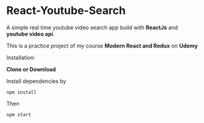 # React-Youtube-Search
<p>A simple real time youtube video search app build with <strong>ReactJs</strong> and <strong>youtube video api</strong>.</p>
<p>This is a practice project of my course <strong>Modern React and Redux</strong> on <strong>Udemy</strong></p
<h2>Installation:</h2>
<p><b>Clone or Download</b></p>
<p>Install dependencies by </p>
<pre><code>npm install</code></pre>
Then
<pre><code>npm start</code></pre>
